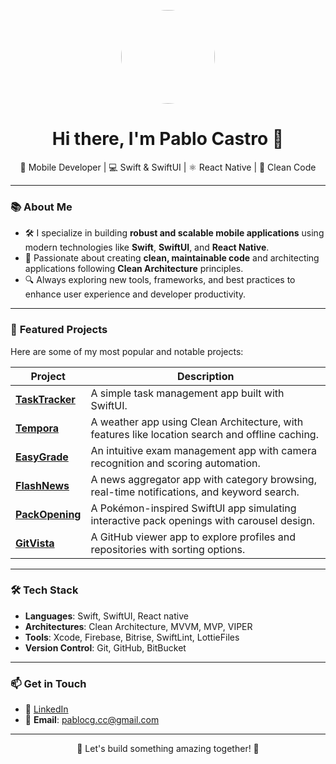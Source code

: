 <p align="center">
  <img src="https://avatars.githubusercontent.com/u/97369934?v=4" width="150" style="border-radius: 50%;"/>
</p>

<h1 align="center">Hi there, I'm Pablo Castro 👋</h1>

<p align="center">
  🚀 Mobile Developer | 💻 Swift & SwiftUI | ⚛️ React Native | 🌟 Clean Code
</p>

---

### 📚 **About Me**
- 🛠️ I specialize in building **robust and scalable mobile applications** using modern technologies like **Swift**, **SwiftUI**, and **React Native**.
- 🌟 Passionate about creating **clean, maintainable code** and architecting applications following **Clean Architecture** principles.
- 🔍 Always exploring new tools, frameworks, and best practices to enhance user experience and developer productivity.

---

### 🚀 **Featured Projects**
Here are some of my most popular and notable projects:

| **Project**     | **Description**                                                                                  |
|------------------|-----------------------------------------------------------------------------------------------|
| **[TaskTracker](https://github.com/pablocg11/TaskTracker)** | A simple task management app built with SwiftUI.                                                   |
| **[Tempora](https://github.com/pablocg11/Tempora)**     | A weather app using Clean Architecture, with features like location search and offline caching.   | 
| **[EasyGrade](https://github.com/pablocg11/EasyGrade)** | An intuitive exam management app with camera recognition and scoring automation.                 | 
| **[FlashNews](https://github.com/pablocg11/FlashNews)** | A news aggregator app with category browsing, real-time notifications, and keyword search.       | 
| **[PackOpening](https://github.com/pablocg11/PackOpening)** | A Pokémon-inspired SwiftUI app simulating interactive pack openings with carousel design.         | 
| **[GitVista](https://github.com/pablocg11/GitVista)**   | A GitHub viewer app to explore profiles and repositories with sorting options.                   |

---

### 🛠️ **Tech Stack**
- **Languages**: Swift, SwiftUI, React native
- **Architectures**: Clean Architecture, MVVM, MVP, VIPER
- **Tools**: Xcode, Firebase, Bitrise, SwiftLint, LottieFiles
- **Version Control**: Git, GitHub, BitBucket
  
---

### 📫 **Get in Touch**
- 💼 [LinkedIn](https://www.linkedin.com/in/pablocgcc/)
- 📧 **Email**: pablocg.cc@gmail.com
---

<p align="center">
  🚀 Let's build something amazing together! 🚀
</p>
